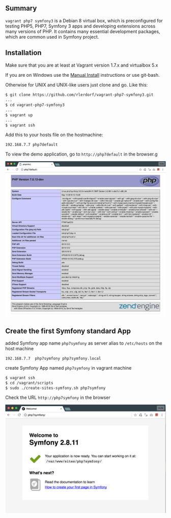 ## Summary
`vagrant php7 symfony3` is a Debian 8 virtual box, which is preconfigured for testing PHP5, PHP7, Symfony 3 apps and developing extensions across many versions of PHP. It contains many essential development packages, which are common used 
in Symfony project.


## Installation

Make sure that you are at least at Vagrant version 1.7.x and virtualbox 5.x

If you are on Windows use the [Manual Install](#manual-install) instructions or use git-bash.

Otherwise for UNIX and UNIX-like users just clone and go. Like this:

```
$ git clone https://github.com/rlerdorf/vagrant-php7-symfony3.git
...
$ cd vagrant-php7-symfony3
...
$ vagrant up
...
$ vagrant ssh
```

Add this to your hosts file on the hostmachine:

```
192.168.7.7 php7default
```

To view the demo application, go to `http://php7default` in the browser.g

![phpinfo page](assets/php7default.png?raw=true "phpinfo page")


## Create the first Symfony standard App

added Symfony app name `php7symfony` as server alias to `/etc/hosts` on the host machine

```
192.168.7.7  php7symfony php7symfony.local
```

create Symfony App named `php7symfony` in vagrant machine

```
$ vagrant ssh
$ cd /vagrant/scripts
$ sudo ./create-sites-symfony.sh php7symfony
```

Check the URL `http://php7symfony` in the browser
 
![Symfony 3 standard project](assets/php7symfony.png?raw=true "symfony 3 standard project")
